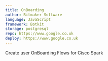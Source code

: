 ```yaml
---
title: OnBoarding
author: Bitmaker Software
language: JavaScript
framework: Botkit
storage: postgresql
repo: https://www.google.co.uk
deploy: https://www.google.co.uk
---
```


Create user OnBoarding Flows for Cisco Spark
